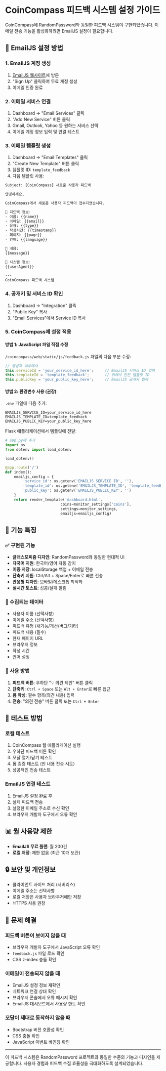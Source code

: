 # CoinCompass 피드백 시스템 설정 가이드

CoinCompass에 RandomPassword와 동일한 피드백 시스템이 구현되었습니다. 이메일 전송 기능을 활성화하려면 EmailJS 설정이 필요합니다.

## 📧 EmailJS 설정 방법

### 1. EmailJS 계정 생성
1. [EmailJS 웹사이트](https://www.emailjs.com/)에 방문
2. "Sign Up" 클릭하여 무료 계정 생성
3. 이메일 인증 완료

### 2. 이메일 서비스 연결
1. Dashboard → "Email Services" 클릭
2. "Add New Service" 버튼 클릭
3. Gmail, Outlook, Yahoo 등 원하는 서비스 선택
4. 이메일 계정 정보 입력 및 연결 테스트

### 3. 이메일 템플릿 생성
1. Dashboard → "Email Templates" 클릭
2. "Create New Template" 버튼 클릭
3. 템플릿 ID: `template_feedback`
4. 다음 템플릿 사용:

```html
Subject: [CoinCompass] 새로운 사용자 피드백

안녕하세요,

CoinCompass에서 새로운 사용자 피드백이 접수되었습니다.

📝 피드백 정보:
- 이름: {{name}}
- 이메일: {{email}}
- 유형: {{type}}
- 작성시간: {{timestamp}}
- 페이지: {{page}}
- 언어: {{language}}

💬 내용:
{{message}}

🔧 시스템 정보:
{{userAgent}}

---
CoinCompass 피드백 시스템
```

### 4. 공개키 및 서비스 ID 확인
1. Dashboard → "Integration" 클릭
2. "Public Key" 복사
3. "Email Services"에서 Service ID 복사

### 5. CoinCompass에 설정 적용

#### 방법 1: JavaScript 파일 직접 수정
`/coincompass/web/static/js/feedback.js` 파일의 다음 부분 수정:

```javascript
// 생성자 내부에서
this.serviceId = 'your_service_id_here';     // EmailJS 서비스 ID 입력
this.templateId = 'template_feedback';       // 위에서 만든 템플릿 ID
this.publicKey = 'your_public_key_here';     // EmailJS 공개키 입력
```

#### 방법 2: 환경변수 사용 (권장)
`.env` 파일에 다음 추가:
```
EMAILJS_SERVICE_ID=your_service_id_here
EMAILJS_TEMPLATE_ID=template_feedback
EMAILJS_PUBLIC_KEY=your_public_key_here
```

Flask 애플리케이션에서 템플릿에 전달:
```python
# app.py에 추가
import os
from dotenv import load_dotenv

load_dotenv()

@app.route('/')
def index():
    emailjs_config = {
        'service_id': os.getenv('EMAILJS_SERVICE_ID', ''),
        'template_id': os.getenv('EMAILJS_TEMPLATE_ID', 'template_feedback'),
        'public_key': os.getenv('EMAILJS_PUBLIC_KEY', '')
    }
    return render_template('dashboard.html', 
                         coins=monitor_settings['coins'],
                         settings=monitor_settings,
                         emailjs=emailjs_config)
```

## 🎯 기능 특징

### ✅ 구현된 기능
- **글래스모피즘 디자인**: RandomPassword와 동일한 현대적 UI
- **다국어 지원**: 한국어/영어 자동 감지
- **이중 저장**: localStorage 백업 + 이메일 전송
- **단축키 지원**: Ctrl/Alt + Space/Enter로 빠른 전송
- **반응형 디자인**: 모바일/데스크톱 최적화
- **실시간 토스트**: 성공/실패 알림

### 📝 수집되는 데이터
- 사용자 이름 (선택사항)
- 이메일 주소 (선택사항)
- 피드백 유형 (새기능/개선/버그/기타)
- 피드백 내용 (필수)
- 현재 페이지 URL
- 브라우저 정보
- 작성 시간
- 언어 설정

### 🔧 사용 방법
1. **피드백 버튼**: 우하단 "💡 의견 제안" 버튼 클릭
2. **단축키**: `Ctrl + Space` 또는 `Alt + Enter`로 빠른 접근
3. **폼 작성**: 필수 항목(의견 내용) 입력
4. **전송**: "의견 전송" 버튼 클릭 또는 `Ctrl + Enter`

## 🚀 테스트 방법

### 로컬 테스트
1. CoinCompass 웹 애플리케이션 실행
2. 우하단 피드백 버튼 확인
3. 모달 열기/닫기 테스트
4. 폼 검증 테스트 (빈 내용 전송 시도)
5. 성공적인 전송 테스트

### EmailJS 연결 테스트
1. EmailJS 설정 완료 후
2. 실제 피드백 전송
3. 설정한 이메일 주소로 수신 확인
4. 브라우저 개발자 도구에서 오류 확인

## 📊 월 사용량 제한
- **EmailJS 무료 플랜**: 월 200건
- **로컬 저장**: 제한 없음 (최근 10개 보관)

## 🔒 보안 및 개인정보
- 클라이언트 사이드 처리 (서버리스)
- 이메일 주소는 선택사항
- 로컬 저장은 사용자 브라우저에만 저장
- HTTPS 사용 권장

## 🐛 문제 해결

### 피드백 버튼이 보이지 않을 때
- 브라우저 개발자 도구에서 JavaScript 오류 확인
- `feedback.js` 파일 로드 확인
- CSS z-index 충돌 확인

### 이메일이 전송되지 않을 때
- EmailJS 설정 정보 재확인
- 네트워크 연결 상태 확인
- 브라우저 콘솔에서 오류 메시지 확인
- EmailJS 대시보드에서 사용량 한도 확인

### 모달이 제대로 동작하지 않을 때
- Bootstrap 버전 호환성 확인
- CSS 충돌 확인
- JavaScript 이벤트 바인딩 확인

---

이 피드백 시스템은 RandomPassword 프로젝트와 동일한 수준의 기능과 디자인을 제공합니다. 사용자 경험과 피드백 수집 효율성을 극대화하도록 설계되었습니다.
